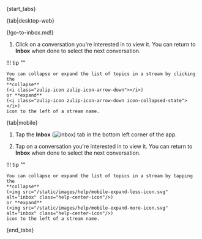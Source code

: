 {start_tabs}

{tab|desktop-web}

{!go-to-inbox.md!}

1. Click on a conversation you're interested in to view it. You can return to
   **Inbox** when done to select the next conversation.

!!! tip ""

    You can collapse or expand the list of topics in a stream by clicking the
    **collapse**
    (<i class="zulip-icon zulip-icon-arrow-down"></i>)
    or **expand**
    (<i class="zulip-icon zulip-icon-arrow-down icon-collapsed-state"></i>)
    icon to the left of a stream name.

{tab|mobile}

1. Tap the **Inbox**
   (<img src="/static/images/help/mobile-inbox-icon.svg" alt="inbox" class="help-center-icon"/>)
   tab in the bottom left corner of the app.

2. Tap on a conversation you're interested in to view it. You can return to
   **Inbox** when done to select the next conversation.

!!! tip ""

    You can collapse or expand the list of topics in a stream by tapping the
    **collapse**
    (<img src="/static/images/help/mobile-expand-less-icon.svg" alt="inbox" class="help-center-icon"/>)
    or **expand**
    (<img src="/static/images/help/mobile-expand-more-icon.svg" alt="inbox" class="help-center-icon"/>)
    icon to the left of a stream name.

{end_tabs}
